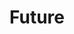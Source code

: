 ---
title: "Future"
summary: My take on what lays ahead in terms of technology—and its potential impact on society.
cover: 
    url: 55adf71e-3c93-4aa9-b525-1bfeb189cdd2
---